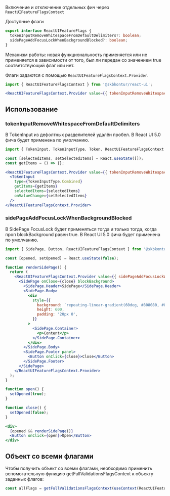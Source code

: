 Включение и отключение отдельных фич через `ReactUIFeatureFlagsContext`

Доступные флаги

```typescript static
export interface ReactUIFeatureFlags {
  tokenInputRemoveWhitespaceFromDefaultDelimiters?: boolean;
  sidePageAddFocusLockWhenBackgroundBlocked?: boolean;
}
```

Механизм работы: новая функциональность применяется или не применяется в зависимости от того, был ли передан со значением true соответствующий флаг или нет.

Флаги задаются с помощью `ReactUIFeatureFlagsContext.Provider`.

```jsx static
import { ReactUIFeatureFlagsContext } from '@skbkontur/react-ui';

<ReactUIFeatureFlagsContext.Provider value={{ tokenInputRemoveWhitespaceFromDefaultDelimiters: true }}>{/* ... */}</ReactUIFeatureFlagsContext.Provider>;
```

## Использование

### tokenInputRemoveWhitespaceFromDefaultDelimiters

В TokenInput из дефолтных разделителей удалён пробел.
В React UI 5.0 фича будет применена по умолчанию.

```jsx harmony
import { TokenInput, TokenInputType, Token, ReactUIFeatureFlagsContext } from '@skbkontur/react-ui';

const [selectedItems, setSelectedItems] = React.useState([]);
const getItems = () => {};

<ReactUIFeatureFlagsContext.Provider value={{ tokenInputRemoveWhitespaceFromDefaultDelimiters: true }}>
  <TokenInput
    type={TokenInputType.Combined}
    getItems={getItems}
    selectedItems={selectedItems}
    onValueChange={setSelectedItems}
  />
</ReactUIFeatureFlagsContext.Provider>
```

### sidePageAddFocusLockWhenBackgroundBlocked

В SidePage FocusLock будет применяться тогда и только тогда, когда проп blockBackground равен true.
В React UI 5.0 фича будет применена по умолчанию.

```jsx harmony
import { SidePage, Button, ReactUIFeatureFlagsContext } from '@skbkontur/react-ui';

const [opened, setOpened] = React.useState(false);

function renderSidePage() {
  return (
    <ReactUIFeatureFlagsContext.Provider value={{ sidePageAddFocusLockWhenBackgroundBlocked: true }}>
      <SidePage onClose={close} blockBackground>
        <SidePage.Header>SidePage</SidePage.Header>
        <SidePage.Body>
          <div
            style={{
              background: `repeating-linear-gradient(60deg, #808080, #808080 20px, #d3d3d3 20px, #d3d3d3 40px)`,
              height: 600,
              padding: '20px 0',
            }}
          >
            <SidePage.Container>
              <p>Content</p>
            </SidePage.Container>
          </div>
        </SidePage.Body>
        <SidePage.Footer panel>
          <Button onClick={close}>Close</Button>
        </SidePage.Footer>
      </SidePage>
    </ReactUIFeatureFlagsContext.Provider>
  );
}

function open() {
  setOpened(true);
}

function close() {
  setOpened(false);
}

<div>
  {opened && renderSidePage()}
  <Button onClick={open}>Open</Button>
</div>
```

## Объект со всеми флагами

Чтобы получить объект со всеми флагами, необходимо применить вспомогательную функцию getFullValidationsFlagsContext к объекту заданных флагов:

```typescript static
const allFlags = getFullValidationsFlagsContext(useContext(ReactUIFeatureFlagsContext));
```
